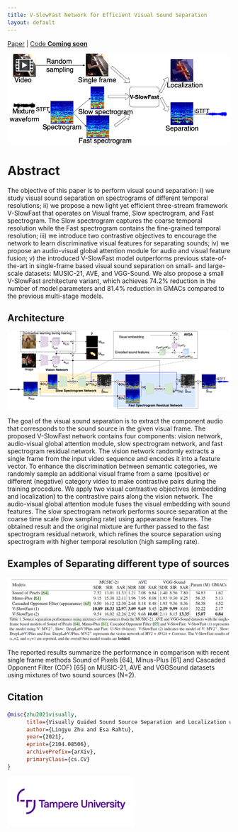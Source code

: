 ```yaml
---
title: V-SlowFast Network for Efficient Visual Sound Separation
layout: default
---
```


[Paper](https://arxiv.org/pdf/2104.08506.pdf) | [Code **Coming soon**]()
<!-- [[Code **Coming soon.**]](...) -->

<img src="V-SlowFast/figures/fig1.png" width="600"/>

# Abstract
The objective of this paper is to perform visual sound separation: i) we study visual sound separation on spectrograms of different temporal resolutions; ii) we propose a new light yet efficient three-stream framework V-SlowFast that operates on Visual frame, Slow spectrogram, and Fast spectrogram. The Slow spectrogram captures the coarse temporal resolution while the Fast spectrogram contains the fine-grained temporal resolution; iii) we introduce two contrastive objectives to encourage the network to learn discriminative visual features for separating sounds; iv) we propose an audio-visual global attention module for audio and visual feature fusion; v) the introduced V-SlowFast model outperforms previous state-of-the-art in single-frame based visual sound separation on small- and large-scale datasets: MUSIC-21, AVE, and VGG-Sound. We also propose a small V-SlowFast architecture variant, which achieves 74.2% reduction in the number of model parameters and 81.4% reduction in GMACs compared to the previous multi-stage models.

## Architecture
<img src="V-SlowFast/figures/overview.png" width="600"/>

The goal of the visual sound separation is to extract the component audio that corresponds to the sound source in the given visual frame. The proposed V-SlowFast network contains four components: vision network, audio-visual global attention module, slow spectrogram network, and fast spectrogram residual network. The vision network randomly extracts a single frame from the input video sequence and encodes it into a feature vector. To enhance the discrimination between semantic categories, we randomly sample an additional visual frame from a same (positive) or different (negative) category video to make contrastive pairs during the training procedure. We apply two visual contrastive objectives (embedding and localization) to the contrastive pairs along the vision network. The audio-visual global attention module fuses the visual embedding with sound features. The slow spectrogram network performs source separation at the coarse time scale (low sampling rate) using appearance features. The obtained result and the original mixture are further passed to the fast spectrogram residual network, which refines the source separation using spectrogram with higher temporal resolution (high sampling rate).


## Examples of Separating different type of sources
<img src="V-SlowFast/figures/result.png" width="800"/>

The reported results summarize the performance in comparison with recent single frame methods Sound of Pixels [64], Minus-Plus [61] and Cascaded Opponent Filter (COF) [65] on MUSIC-21, AVE and VGGSound datasets using mixtures of two sound sources (N=2).

## Citation
```bibtex   
@misc{zhu2021visually,
      title={Visually Guided Sound Source Separation and Localization using Self-Supervised Motion Representations}, 
      author={Lingyu Zhu and Esa Rahtu},
      year={2021},
      eprint={2104.08506},
      archivePrefix={arXiv},
      primaryClass={cs.CV}
}
```

<img src="images/logo_tau.png" width="288">
<!-- ![Octocat](images/logo_tau.png?raw=true | width=288) -->
